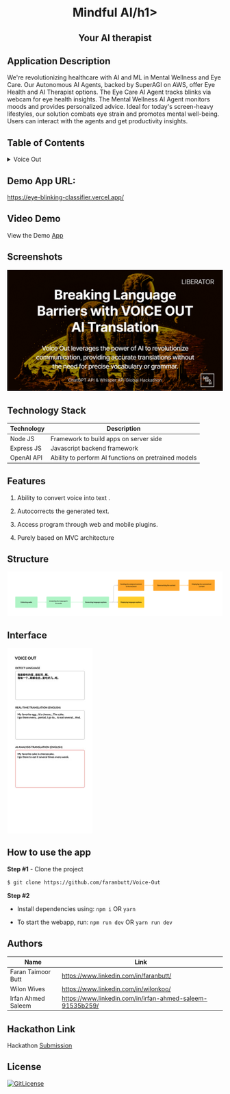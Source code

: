<!-- PROJECT TITLE -->
  <h1 align="center">Mindful AI/h1>
 <h2 2 align="center">
    Your AI therapist
    <br />
    </h2>

## Application Description

We're revolutionizing healthcare with AI and ML in Mental Wellness and Eye Care. Our Autonomous AI Agents, backed by SuperAGI on AWS, offer Eye Health and AI Therapist options. The Eye Care AI Agent tracks blinks via webcam for eye health insights. The Mental Wellness AI Agent monitors moods and provides personalized advice. Ideal for today's screen-heavy lifestyles, our solution combats eye strain and promotes mental well-being. Users can interact with the agents and get productivity insights.

## Table of Contents

<details>
<summary>Voice Out</summary>

- [Application Description](#application-description)
- [Table of Contents](#table-of-contents)
- [Application Deployed](#demo-app-url)
- [Project Demo](#demo)
- [Screenshots](#screenshots)
- [Technology Stack](#technology-stack)
- [Features](#features)
- [Structure](#structure)
- [Interface](#interface)
- [How to use the app](#how-to-use-the-app)
- [Collaborators](#collaborators)
- [Hackathon Link](#hackathon-link)
- [References](#references)
- [License](#license)

</details>

## Demo App URL:
https://eye-blinking-classifier.vercel.app/

## Video Demo

View the Demo [App](https://storage.googleapis.com/lablab-video-submissions/cll22l3qb000035748kv3v7h3/raw/submission-video-x-cll22l3qb000035748kv3v7h3-cllgmqdy2008b356vut6869wr_c4615z9.mp4)

## Screenshots
![y1](https://github.com/faranbutt/Voice-Out/blob/main/voice%20out.png)

## Technology Stack

| Technology       | Description                                   |
| ---------------- | --------------------------------------------- |
| Node JS           | Framework to build apps on server side|
| Express JS        | Javascript backend framework|
| OpenAI API        | Ability to perform AI functions on pretrained models|

## Features

1. Ability to convert voice into text .

2. Autocorrects the generated text.

3. Access program through web and mobile plugins.

4. Purely based on  MVC architecture

## Structure

![y2](https://github.com/faranbutt/Voice-Out/blob/main/Struture.png)

## Interface

![y3](https://github.com/faranbutt/Voice-Out/blob/main/iPhone_14_-_1_200x433.jpeg)


## How to use the app

**Step #1** - Clone the project

```bash
$ git clone https://github.com/faranbutt/Voice-Out
```

**Step #2**

- Install dependencies using: `npm i` OR `yarn`

- To start the webapp, run: `npm run dev` OR `yarn run dev`


## Authors

| Name            | Link                                   |
| --------------- | -------------------------------------- |
| Faran Taimoor Butt | https://www.linkedin.com/in/faranbutt/ |
| Wilon Wives | https://www.linkedin.com/in/wilonkoo/ |
| Irfan Ahmed Saleem | https://www.linkedin.com/in/irfan-ahmed-saleem-91535b259/|

## Hackathon Link

Hackathon [Submission](https://lablab.ai/event/ai-startup-hackathon-episode-2/voice-out/voice-out-ai-translation)

## License

[![GitLicense](https://img.shields.io/badge/License-MIT-lime.svg)](https://github.com/sandramsc/CultiVate/blob/master/LICENSE.md)

